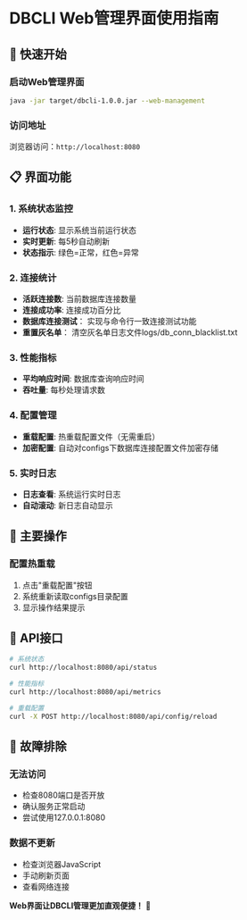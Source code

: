 # DBCLI Web管理界面使用指南

## 🚀 快速开始

### 启动Web管理界面
```bash
java -jar target/dbcli-1.0.0.jar --web-management
```

### 访问地址
浏览器访问：`http://localhost:8080`

## 📋 界面功能

### 1. 系统状态监控
- **运行状态**: 显示系统当前运行状态
- **实时更新**: 每5秒自动刷新
- **状态指示**: 绿色=正常，红色=异常

### 2. 连接统计
- **活跃连接数**: 当前数据库连接数量
- **连接成功率**: 连接成功百分比
- **数据库连接测试**： 实现与命令行一致连接测试功能
- **重置灰名单**： 清空灰名单日志文件logs/db_conn_blacklist.txt

### 3. 性能指标
- **平均响应时间**: 数据库查询响应时间
- **吞吐量**: 每秒处理请求数

### 4. 配置管理
- **重载配置**: 热重载配置文件（无需重启）
- **加密配置**: 自动对configs下数据库连接配置文件加密存储

### 5. 实时日志
- **日志查看**: 系统运行实时日志
- **自动滚动**: 新日志自动显示

## 🎯 主要操作

### 配置热重载
1. 点击"重载配置"按钮
2. 系统重新读取configs目录配置
3. 显示操作结果提示


## 🔧 API接口

```bash
# 系统状态
curl http://localhost:8080/api/status

# 性能指标
curl http://localhost:8080/api/metrics

# 重载配置
curl -X POST http://localhost:8080/api/config/reload
```

## 🚨 故障排除

### 无法访问
- 检查8080端口是否开放
- 确认服务正常启动
- 尝试使用127.0.0.1:8080

### 数据不更新
- 检查浏览器JavaScript
- 手动刷新页面
- 查看网络连接

**Web界面让DBCLI管理更加直观便捷！** 🚀